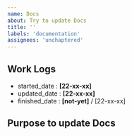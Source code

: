 ```yaml
---
name: Docs
about: Try to update Docs
title: ''
labels: 'documentation'
assignees: 'unchaptered'
---
```


## Work Logs

- started_date : **[22-xx-xx]**
- updated_date : **[22-xx-xx]**
- finished_date : **[not-yet]** / [22-xx-xx]

## Purpose to update Docs